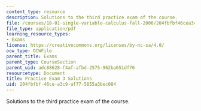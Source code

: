```yaml
---
content_type: resource
description: Solutions to the third practice exam of the course.
file: /courses/18-01-single-variable-calculus-fall-2006/204fbfbf46cea3c9af775855a3bec084_prexam3asol.pdf
file_type: application/pdf
learning_resource_types:
- Exams
license: https://creativecommons.org/licenses/by-nc-sa/4.0/
ocw_type: OCWFile
parent_title: Exams
parent_type: CourseSection
parent_uid: adc88628-f4af-afbd-2575-962ba651df76
resourcetype: Document
title: Practice Exam 3 Solutions
uid: 204fbfbf-46ce-a3c9-af77-5855a3bec084
---
```

Solutions to the third practice exam of the course.